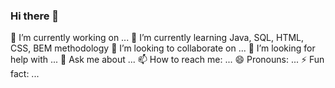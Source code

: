 ### Hi there 👋

🔭 I’m currently working on ...
🌱 I’m currently learning Java, SQL, HTML, CSS, BEM methodology 
👯 I’m looking to collaborate on ...
🤔 I’m looking for help with ...
💬 Ask me about ...
📫 How to reach me: ...
😄 Pronouns: ...
⚡ Fun fact: ...

